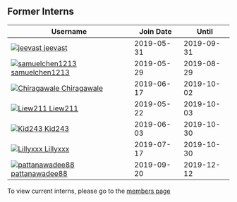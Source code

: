 ## Former Interns

|**Username**|**Join Date**|**Until**|
|------------|-------------|----|
|[![jeevast](https://avatars1.githubusercontent.com/u/33208073?s=25) jeevast](profiles/jeevast.md)|2019-05-31|2019-09-31|
|[![samuelchen1213](https://avatars1.githubusercontent.com/u/33208073?s=25) samuelchen1213](profiles/samuelchen1213.md)|2019-05-29|2019-08-29|
|[![Chiragawale](http://github.com/Chiragawale.png?size=25) Chiragawale](profiles/chiragawale.md)|2019-06-17|2019-10-02|
|[![Liew211](http://github.com/Liew211.png?size=25) Liew211](profiles/Liew211.md)|2019-05-22|2019-10-03|
|[![Kid243](https://avatars1.githubusercontent.com/u/33208073?s=25) Kid243](profiles/Kid243.md)|2019-06-03|2019-10-30|
|[![Lillyxxx](http://github.com/Lillyxxx.png?size=25) Lillyxxx](profiles/lillyxxx.md)|2019-07-17|2019-10-30|
|[![pattanawadee88](http://github.com/pattanawadee88.png?size=25) pattanawadee88](profiles/pattanawadee88.md)|2019-09-20|2019-12-12|

To view current interns, please go to the [members page](team.md)
